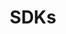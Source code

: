 ---
layout: default
title: SDKs
nav_order: 1
has_children: true
parent: Developer Tools
permalink: /docs/Developer Tools/SDKs
last_modified_date:
---